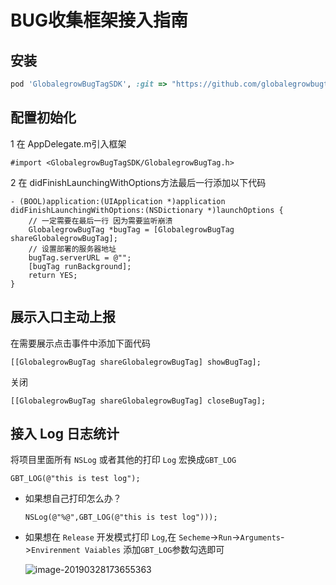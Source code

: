 
# BUG收集框架接入指南

## 安装

```ruby
pod 'GlobalegrowBugTagSDK', :git => "https://github.com/globalegrowbugtag/GlobalegrowBugTag-iOS-SDK", :tag => "0.1.0"
```

## 配置初始化

1 在 AppDelegate.m引入框架

```objc
#import <GlobalegrowBugTagSDK/GlobalegrowBugTag.h>
```

2 在 didFinishLaunchingWithOptions方法最后一行添加以下代码

```objc
- (BOOL)application:(UIApplication *)application didFinishLaunchingWithOptions:(NSDictionary *)launchOptions {
    // 一定需要在最后一行 因为需要监听崩溃
    GlobalegrowBugTag *bugTag = [GlobalegrowBugTag shareGlobalegrowBugTag];
    // 设置部署的服务器地址
    bugTag.serverURL = @"";
    [bugTag runBackground];
    return YES;
}
```

## 展示入口主动上报

在需要展示点击事件中添加下面代码

```objc
[[GlobalegrowBugTag shareGlobalegrowBugTag] showBugTag];
```

关闭

```objc
[[GlobalegrowBugTag shareGlobalegrowBugTag] closeBugTag];
```

## 接入 Log 日志统计

将项目里面所有 `NSLog` 或者其他的打印 `Log` 宏换成`GBT_LOG`

```objc
GBT_LOG(@"this is test log");
```

- 如果想自己打印怎么办？

  ```objc
  NSLog(@"%@",GBT_LOG(@"this is test log")));
  ```

- 如果想在 `Release` 开发模式打印 `Log`,在 `Secheme`->`Run`->`Arguments`->`Envirenment Vaiables` 添加`GBT_LOG`参数勾选即可

  ![image-20190328173655363](http://ipicimage-1251019290.coscd.myqcloud.com/2019-03-28-093655.png)

  
